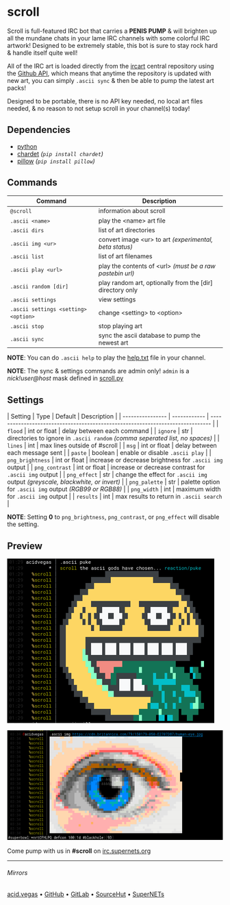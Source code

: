 # scroll

Scroll is full-featured IRC bot that carries a **PENIS PUMP** & will brighten up all the mundane chats in your lame IRC channels with some colorful IRC artwork! Designed to be extremely stable, this bot is sure to stay rock hard & handle itself quite well!

All of the IRC art is loaded directly from the [ircart](https://github.com/ircart/ircart) central repository using the [Github API](https://docs.github.com/en/rest), which means that anytime the repository is updated with new art, you can simply `.ascii sync` & then be able to pump the latest art packs!

Designed to be portable, there is no API key needed, no local art files needed, & no reason to not setup scroll in your channel(s) today!

## Dependencies
* [python](https://www.python.org/)
* [chardet](https://pypi.org/project/chardet/) *(`pip install chardet`)*
* [pillow](https://pypi.org/project/pillow/) *(`pip install pillow`)*

## Commands
| Command                              | Description                                                |
| ------------------------------------ | ---------------------------------------------------------- |
| `@scroll`                            | information about scroll                                   |
| `.ascii <name>`                      | play the \<name> art file                                  |
| `.ascii dirs`                        | list of art directories                                    |
| `.ascii img <ur>`                    | convert image \<ur> to art *(experimental, beta status)*   |
| `.ascii list`                        | list of art filenames                                      |
| `.ascii play <url>`                  | play the contents of \<url> *(must be a raw pastebin url)* |
| `.ascii random [dir]`                | play random art, optionally from the [dir] directory only  |
| `.ascii settings`                    | view settings                                              |
| `.ascii settings <setting> <option>` | change \<setting> to \<option>                             |
| `.ascii stop`                        | stop playing art                                           |
| `.ascii sync`                        | sync the ascii database to pump the newest art             |

**NOTE**: You can do `.ascii help` to play the [help.txt](https://github.com/ircart/ircart/blob/master/ircart/doc/help.txt) file in your channel.

**NOTE**: The sync & settings commands are admin only! `admin` is a *nick!user@host* mask defined in [scroll.py](https://github.com/ircart/scroll/blob/master/scroll.py)

## Settings
| Setting          | Type         | Default | Description                                                          |
| ---------------- | ------------ | ------------------------------------------------------------------------------ |
| `flood`          | int or float | delay between each command                                                     |
| `ignore`         | str          | directories to ignore in `.ascii random` *(comma seperated list, no spaces)*   |
| `lines`          | int          | max lines outside of #scroll                                                   |
| `msg`            | int or float | delay between each message sent                                                |
| `paste`          | boolean      | enable or disable `.ascii play`                                                |
| `png_brightness` | int or float | increase or decrease brightness for `.ascii img` output                        |
| `png_contrast`   | int or float | increase or decrease contrast   for `.ascii img` output                        |
| `png_effect`     | str          | change the effect for `.ascii img` output *(greyscale, blackwhite, or invert)* |
| `png_palette`    | str          | palette option for `.ascii img` output *(RGB99 or RGB88)*                      |
| `png_width`      | int          | maximum width for `.ascii img` output                                          |
| `results`        | int          | max results to return in `.ascii search`                                       |

**NOTE**: Setting **0** to `png_brightness`, `png_contrast`, or `png_effect` will disable the setting.

## Preview

![](.screens/preview1.png)

![](.screens/preview2.png)

Come pump with us in **#scroll** on [irc.supernets.org](ircs://irc.supernets.org)

___

###### Mirrors
[acid.vegas](https://git.acid.vegas/scroll) • [GitHub](https://github.com/ircart/scroll) • [GitLab](https://gitlab.com/ircart/scroll) • [SourceHut](https://git.sr.ht/~acidvegas/scroll) • [SuperNETs](https://git.supernets.org/ircart/scroll)
